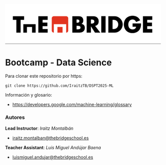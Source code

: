 ![The Bridge](./assets/img/TheBridge_logo.png)

# Bootcamp - Data Science

Para clonar este repositorio por https:

```
git clone https://github.com/IraitzTB/DSPT2025-ML
```

Información y glosario:

- https://developers.google.com/machine-learning/glossary

### Autores

**Lead Instructor**: *Iraitz Montalbán*

- iraitz.montalban@thebridgeschool.es

**Teacher Assistant**: *Luis Miguel Andújar Baena*

- luismiguel.andujar@thebridgeschool.es